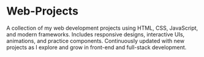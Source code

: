 # Web-Projects
A collection of my web development projects using HTML, CSS, JavaScript, and modern frameworks. Includes responsive designs, interactive UIs, animations, and practice components. Continuously updated with new projects as I explore and grow in front-end and full-stack development.
